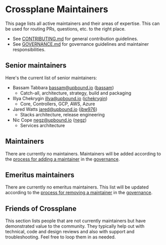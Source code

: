# Crossplane Maintainers

This page lists all active maintainers and their areas of expertise. This can be used for routing PRs, questions, etc. to the right place.

* See [CONTRIBUTING.md](CONTRIBUTING.md) for general contribution guidelines.
* See [GOVERNANCE.md](GOVERNANCE.md) for governance guidelines and maintainer responsibilities.

## Senior maintainers

Here's the current list of senior maintainers:

* Bassam Tabbara <bassam@upbound.io> ([bassam](https://github.com/bassam))
  * Catch-all, architecture, strategy, build and packaging
* Illya Chekrygin <illya@upbound.io> ([ichekrygin](https://github.com/ichekrygin))
  * Core, Controllers, GCP, AWS, Azure
* Jared Watts <jared@upbound.io> ([jbw976](https://github.com/jbw976))
  * Stacks architecture, release engineering
* Nic Cope <negz@upbound.io> ([negz](https://github.com/negz))
  * Services architecture

## Maintainers

There are currently no maintainers. Maintainers will be added according to the [process for adding a maintainer](GOVERNANCE.md#becoming-a-maintainer) in the [governance](GOVERNANCE.md).

## Emeritus maintainers

There are currently no emeritus maintainers.  This list will be updated according to the [process for removing a maintainer](GOVERNANCE.md#removing-a-maintainer) in the [governance](GOVERNANCE.md).

## Friends of Crossplane

This section lists people that are not currently maintainers but have demonstrated value to the community.
They typically help out with technical, code and design reviews and also with support and troubleshooting.
Feel free to loop them in as needed.
